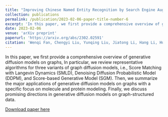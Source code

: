 ```yaml
---
title: "Improving Chinese Named Entity Recognition by Search Engine Augmentation"
collection: publications
permalink: /publication/2023-02-06-paper-title-number-6
excerpt: 'In this paper, we first provide a comprehensive overview of generative diffusion models on graphs, In particular, we review representative algorithms for three variants of graph diffusion models, i.e., Score Matching with Langevin Dynamics (SMLD), Denoising Diffusion Probabilistic Model (DDPM), and Score-based Generative Model (SGM). Then, we summarize the major applications of generative diffusion models on graphs with a specific focus on molecule and protein modeling. Finally, we discuss promising directions in generative diffusion models on graph-structured data.'
date: 2023-02-06
venue: 'arXiv preprint'
paperurl: 'https://arxiv.org/abs/2302.02591'
citation: 'Wenqi Fan, Chengyi Liu, Yunqing Liu, Jiatong Li, Hang Li, Hui Liu, Jiliang Tang, Qing Li. "Generative Diffusion Models on Graphs: Methods and Applications." arXiv preprint arXiv:2302.02591 (2023).'
---
```

In this paper, we first provide a comprehensive overview of generative diffusion models on graphs, In particular, we review representative algorithms for three variants of graph diffusion models, i.e., Score Matching with Langevin Dynamics (SMLD), Denoising Diffusion Probabilistic Model (DDPM), and Score-based Generative Model (SGM). Then, we summarize the major applications of generative diffusion models on graphs with a specific focus on molecule and protein modeling. Finally, we discuss promising directions in generative diffusion models on graph-structured data.

[Download paper here](https://arxiv.org/pdf/2302.02591.pdf)